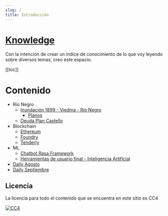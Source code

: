 ```yaml
---
slug: /
title: Introducción
---
```


# [Knowledge](https://wiki.julianmurphy.ar)

Con la intención de crear un índice de conocimiento de lo que voy leyendo sobre diversos temas, creo este espacio.

[[toc]]

# Contenido
- Río Negro
	- [Inundación 1899 - Viedma - Río Negro](./argentina/historico/viedma/inundacion-1899)
		- [Planos](./argentina/historico/viedma/inundacion-1899/planos-inundacion-1899.md)
	- [Deuda Plan Castello](./argentina/rio-negro/deuda-castello.md)
- Blockchain
	- [Ethereum](tech/blockchain/ethereum)
	- [Foundry](tech/blockchain/tools/foundry/foundry)
	- [Tenderly](tech/blockchain/tools/tenderly/tenderly)
- ML
	- [Chatbot Rasa Framework](tech/artificial-intelligence/rasa)
	- [Herramientas de usuario final - Inteligencia Artificial](tech/artificial-intelligence/tools)
- [Daily Agosto](./daily/2023/2023-Aug.md)
- [Daily Septiembre](./daily/2023/2023-Sep.md)

## Licencia
La licencia para todo el contenido que se encuentra en este sitio es CC4

[![CC4](https://img.shields.io/badge/license-CC4-0a0a0a.svg?style=flat&colorA=0a0a0a)](https://creativecommons.org/licenses/by/4.0/) 
